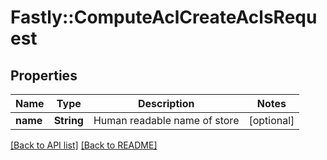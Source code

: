 # Fastly::ComputeAclCreateAclsRequest

## Properties

| Name | Type | Description | Notes |
| ---- | ---- | ----------- | ----- |
| **name** | **String** | Human readable name of store | [optional] |

[[Back to API list]](../../README.md#endpoints) [[Back to README]](../../README.md)

